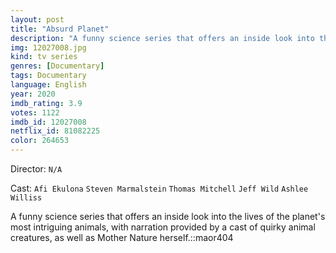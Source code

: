 ```yaml
---
layout: post
title: "Absurd Planet"
description: "A funny science series that offers an inside look into the lives of the planet's most intriguing animals, with narration provided by a cast of quirky animal creatures, as well as Mother Nature herself.::maor404.."
img: 12027008.jpg
kind: tv series
genres: [Documentary]
tags: Documentary 
language: English
year: 2020
imdb_rating: 3.9
votes: 1122
imdb_id: 12027008
netflix_id: 81082225
color: 264653
---
```

Director: `N/A`  

Cast: `Afi Ekulona` `Steven Marmalstein` `Thomas Mitchell` `Jeff Wild` `Ashlee Williss` 

A funny science series that offers an inside look into the lives of the planet's most intriguing animals, with narration provided by a cast of quirky animal creatures, as well as Mother Nature herself.::maor404